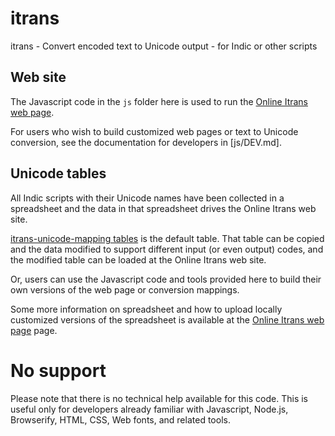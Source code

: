 # itrans
itrans - Convert encoded text to Unicode output - for Indic or other scripts

## Web site

The Javascript code in the `js` folder here is used to run the [Online Itrans web page](http://www.aczoom/itrans/online/).

For users who wish to build customized web pages or text to Unicode conversion, see the documentation for developers in [js/DEV.md].

## Unicode tables

All Indic scripts with their Unicode names have been collected in a spreadsheet and the data in that spreadsheet drives the Online Itrans web site.

[itrans-unicode-mapping tables](https://docs.google.com/spreadsheets/d/14wZl8zCa4khZV3El2VGoqurKBLGx21mbS-yORi4w7Qo/edit?usp=sharing) is the default table.
That table can be copied and the data modified to support different input (or even output) codes, and the modified table can be loaded at the Online Itrans web site.

Or, users can use the Javascript code and tools provided here to build their own versions of the web page or conversion mappings.

Some more information on spreadsheet and how to upload locally customized versions of the spreadsheet is available at 
the [Online Itrans web page](http://www.aczoom/itrans/online/)
page.

# No support

Please note that there is no technical help available for this code. This is useful only for developers already familiar with Javascript, Node.js, Browserify, HTML, CSS, Web fonts, and related tools.
